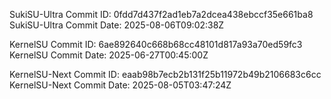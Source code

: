 SukiSU-Ultra Commit ID: 0fdd7d437f2ad1eb7a2dcea438ebccf35e661ba8
SukiSU-Ultra Commit Date: 2025-08-06T09:02:38Z

KernelSU Commit ID: 6ae892640c668b68cc48101d817a93a70ed59fc3
KernelSU Commit Date: 2025-06-27T00:45:00Z

KernelSU-Next Commit ID: eaab98b7ecb2b131f25b11972b49b2106683c6cc
KernelSU-Next Commit Date: 2025-08-05T03:47:24Z

